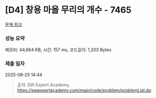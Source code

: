# [D4] 창용 마을 무리의 개수 - 7465 

[문제 링크](https://swexpertacademy.com/main/code/problem/problemDetail.do?contestProbId=AWngfZVa9XwDFAQU) 

### 성능 요약

메모리: 44,664 KB, 시간: 157 ms, 코드길이: 1,203 Bytes

### 제출 일자

2025-08-25 14:44



> 출처: SW Expert Academy, https://swexpertacademy.com/main/code/problem/problemList.do